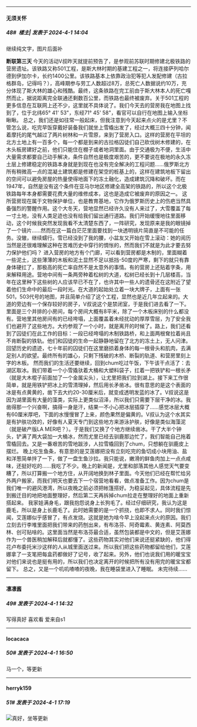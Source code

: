 ﻿
*****

####  无须关怀  
##### 48#         楼主| 发表于 2024-4-1 14:04

继续纯文字，图片后面补

<strong>断联第三天</strong><strong> </strong>今天的活动V叔昨天就提前预告了，是参观前苏联时期修建北极铁路的营房遗址。该铁路又称501工程，是斯大林时期的基建工程之一，将连接萨列哈尔德到伊加尔卡，长约1400公里。该铁路基本上依靠政治犯等犯人发配修建（古拉格群岛，记得吗？），高峰期参与劳工人数超过8万，总死亡人数据说约10万，充分体现了斯大林的雄心和残酷。最终，这条铁路在完工前由于斯大林本人的死亡嘎然而止，据说距离完全联通还剩数百公里，而铁路也最终被废弃。关于501工程的更多信息在互联网上还不少，这里就不具体说了。我们今天去的营房我在地图上找到了，位于北纬65° 41' 53"，东经71° 45' 58"，看官可以自行在地图上输入坐标瞅瞅。
总之，我们还是如往常一般起床，但我注意到今天起来点火的是尤里？不管怎么说，吃完早饭穿戴好装备我们就坐上雪橇出发了，经过大概三四十分钟，闻着摩托的尾气越过了两片树林和一片雪原，来到了营房入口。这样的营房在平坦的北方土地上有一百多个，每一个都是到来的古拉格囚徒们自己砍伐树木修建的，在木头板房建好之前，他们只能住在棚子或者地洞里面。由于交通极为不便，生活中大量需求都要自己动手解决，条件自然也是极度艰苦的，更不要说在极地的永久冻土层上修建稳定的铁路本身就是到现在也没有完全解决的工程问题……俄罗斯北方所有稍微高一点的混凝土建筑都是修建在架空的桩基上的，这样在建筑地板下留出的空间可以避免房屋的热量使得地面下的冻土融化，造成建筑沉降和破坏。而在1947年，自然是没有这个条件在亚马尔地区修建全高架的铁路的，所以这个北极铁路每年本身都需要花费大量的维修成本，这也是造成它被废弃的原因之一。
这所营房现在属于文物保护单位，也是教育基地，它作为俄罗斯历史上的伤疤当然具备强烈的警醒作用。这个大冬天，营地显然已经许久没有人来过了，大雪覆盖了每一寸土地，没有人类足迹也没有给我们留出通行道路。我们开始缓慢地往里面移动，这个时候我突然发现我看不太清楚东西了，一阵研究，发现原来是我的眼镜掉了一个镜片……然而在这一篇白茫茫里面要找到一块透明镜片简直是不可能的任务。没辙，继续蠕行。雪已经没到了我的腰，小盆友又开始在雪上滚动：她的阅历当然是还很难理解这种在苦难历史中穿行的惆怅的，然而我们不就是为此才要去努力保护他们吗？
进入营房的地方有个门廊，可以看到营房都是木制的，里面糊着一些泥土，这些薄薄的木板和泥土显然不足以抵挡-50度的严寒，剩下的就只有靠身体硬扛了，那极高的死亡率自然不是太意外的事情。有的营房上还贴着字条，用来解释用途。营地中间有一条两旁种着松树的大道，松树已经长到十几层楼高，当年在这里种下这些树的人应该早已不在了，也许其中一些人的遗骨还在这附近了望着他们生命中的最后一段时光。在大道的起始处立着一块大牌子，上面有一张501，503代号的地图，并且简单介绍了这个工程，显然也是近几年立起来的。大道的旁边有一个保存较好的房子，V叔说这个是禁闭室，于是我们进去看了一下。里面是三个并排的小房间，每个房间大概有8平米，除了一个木板床别的什么都没有。营地里其他房间有的已经垮塌，上面覆盖着未经扰动的厚厚雪层，为了安全我们也避开了这些地方。大约参观了一个小时，就是离开的时候了。路上，我们还看到了囚徒们在此工作的目标：一段已经垮塌的木制铁路桥，和上面两根耷拉着尚且不肯断裂的铁轨。他们和囚徒的生命一起静静地留在了北方的冻土上，无人问津。回望历史的遗迹，七十年前的囚徒们在这里磨损着身体的每一根骨头和肌肉，去满足别人的欲望。最终所有的雄心，只剩下残破的木桥、断裂的轨道、和营房里刻上字的木板。
然而我们的生活还要继续，回到chum吃过午饭，下午该干点活了：去湖区取冰。我们带着一个小雪撬驮着大桶和大塑料袋子，扛着一把铁铲和一根长矛（就是大木棍子前面加了一个金属尖头），让尤里把我们拉到湖上。接下来工作很简单，就是用铁铲把冰上的雪清理掉，然后用长矛凿冰。很有意思的是这个表面的冰是有点黄黄的，凿下去大约20-30厘米后，就变成透明发蓝的冰了。V叔说这是因为湖里面有大量的藻类，实际上更类似沼泽，所以我们只需要下层干净的冰。我凿得那一个兴奋啊，搞得一身是汗，结果一不小心把冰层插穿了……感觉冰层大概有60厘米厚吧，下面的水慢慢冒了上来，颜色果然是偏黄的。V叔认为这个水其实是有护肤功效的，好像有人夏天专门到这些地方来游泳护肤，好像是类似海藻泥（就是破产版LA MER吧？）。于是我们又换了个地方继续凿冰。干了大半个钟头，铲满了两大袋加一大桶冰，然而尤里已经去驯鹿那边忙了，我们智能自己拖着雪橇回去。又是一番艰苦的雪地跋涉，人拉雪橇回到了chum，只想躺在驯鹿皮上摆烂。
晚上吃生鱼条，有意思的是艾莲娜把没有立刻吃完的鱼切成小块用油、盐和洋葱简单拌了一下，做了一盘生鱼沙拉。我只能说，嫩滑的鲜鱼肉加上一点点咸味，还挺好吃的……我吃了不少。晚上的新闻是，尤里和部落其他人感觉天气要变糟了，所以打算搬一个地方住，从开阔地换到林子里面。今天他们已经在帮忙给另外两户搬家，而我们明天也要去下一个宿营地看看，做点准备工作。因为chum是我们唯一的避风港湾，所以夜晚之前必须把帐篷搭好。为稳妥起见，具体流程是先到搬迁目的地把地面整理好，然后第二天再拆掉chum拉走在整理好的地面上重新搭起来。
我家娃满身毛，跟我抱怨说身上长狗毛了。经过仔细研究，我认为这是鹿毛，所以是身上长鹿毛了。此时她需要的是一个抓挠，也即不求人。同时我们惊闻，艾莲娜似乎感冒了，有点发烧。这就是她为啥今早上没起来点火的原因。我们立刻去行李堆里面把我们带来的药刨出来，有布洛芬、阿奇霉素、黄连素、阿莫西林、创可贴啥的。这里面当然是布洛芬最合适，虽然包装都是中文的，但是艾莲娜作为一个兽医稍加解释后就都懂了。这些药物其实对他们来说还挺紧缺的，他们得花卢布委托米沙这样的人从城里面送过来。所以我们把这些药物都留给他们，艾莲娜拿了一支笔把每盒药都做好了记号，收了起来。另外，他们也说我们用的暖宝宝对他们来说也是挺有用的，所以我们也决定离开的时候把所有没有用完的暖宝宝都留下。
总之，又是一个叽叽喳喳的夜晚，我在睡袋里进入了睡眠。  未完待续……


*****

####  凛凛酱  
##### 49#       发表于 2024-4-1 14:32

写得真好 喜欢看 爱来自s1


*****

####  locacaca  
##### 50#       发表于 2024-4-1 16:50

马一个，等更新


*****

####  herryk159  
##### 51#       发表于 2024-4-1 17:19

<img src="https://static.saraba1st.com/image/smiley/face2017/072.png" referrerpolicy="no-referrer">真好，坐等更新

